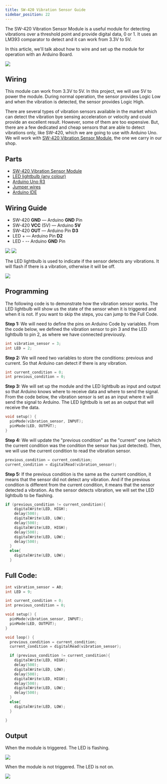 ```yaml
---
title: SW-420 Vibration Sensor Guide
sidebar_position: 22
---
```


The SW-420 Vibration Sensor Module is a useful module for detecting vibrations over a threshold point and provide digital data, 0 or 1. It uses an LM393 comparator to detect and it can work from 3.3V to 5V. 

In this article, we'll talk about how to wire and set up the module for operation with an Arduino Board. 

![](/img/docs/product_guide/1886_01.jpg)

## Wiring
This module can work from 3.3V to 5V. In this project, we will use 5V to power the module. During normal operation, the sensor provides Logic Low and when the vibration is detected, the sensor provides Logic High.

There are several types of vibration sensors available in the market which can detect the vibration bye sensing acceleration or velocity and could provide an excellent result. However, some of them are too expensive. But, there are a few dedicated and cheap sensors that are able to detect vibrations only, like SW-420, which we are going to use with Arduino Uno. We will work with [SW-420 Vibration Sensor Module](https://www.canadarobotix.com/1886), the one we carry in our shop. 

## Parts
* [SW-420 Vibration Sensor Module](https://www.canadarobotix.com/1886)
* [LED lightbulb (any colour)](https://www.canadarobotix.com/908)
* [Arduino Uno R3](https://www.canadarobotix.com/products/60)
* [Jumper wires](https://www.canadarobotix.com/products/922)
* [Arduino IDE](https://www.arduino.cc/en/software)

## Wiring Guide
* SW-420 **GND** — Arduino **GND** Pin
* SW-420 **VCC** (5V) — Arduino **5V**
* SW-420 **OUT** — Arduino Pin **D3**
* LED + — Arduino Pin **D2**
* LED -  -- Arduino **GND** Pin

![](/img/docs/product_guide/1886_01.png)
![](/img/docs/product_guide/1886_02.png)

The LED lightbulb is used to indicate if the sensor detects any vibrations. It will flash if there is a vibration, otherwise it will be off. 

![](/img/docs/product_guide/1886_03.png)

## Programming
The following code is to demonstrate how the vibration sensor works. The LED lightbulb will show us the state of the sensor when it is triggered and when it is not. If you want to skip the steps, you can jump to the Full Code. 

**Step 1:** We will need to define the pins on Arduino Code by variables. From the code below, we defined the vibration sensor to pin 3 and the LED lightbulb to pin 2, as where we have connected previously. 

```c
int vibration_sensor = 3; 
int LED = 2;
```

**Step 2:** We will need two variables to store the conditions: previous and current. So that Arduino can detect if there is any vibration. 

```c
int current_condition = 0;
int previous_condition = 0;
```

**Step 3:** We will set up the module and the LED lightbulb as input and output so that Arduino knows where to receive data and where to send the signal. From the code below, the vibration sensor is set as an input where it will send the signal to Arduino. The LED lightbulb is set as an output that will receive the data. 

```c
void setup() {
  pinMode(vibration_sensor, INPUT);
  pinMode(LED, OUTPUT);
}
```

**Step 4:** We will update the "previous condition" as the "current" one (which the current condition was the condition the sensor has just detected). Then, we will use the current condition to read the vibration sensor. 

```c
previous_condition = current_condition;
current_condition = digitalRead(vibration_sensor);
```

**Step 5:** If the previous condition is the same as the current condition, it means that the sensor did not detect any vibration. And if the previous condition is different from the current condition, it means that the sensor detected a vibration. As the sensor detects vibration, we will set the LED lightbulb to be flashing. 

```c
if (previous_condition != current_condition){
    digitalWrite(LED, HIGH);
    delay(500);
    digitalWrite(LED, LOW);
    delay(500);
    digitalWrite(LED, HIGH);
    delay(500);
    digitalWrite(LED, LOW);
    delay(500);
  }
  else{
    digitalWrite(LED, LOW);
  }
```

## Full Code: 

```c
int vibration_sensor = A0;
int LED = 9;

int current_condition = 0;
int previous_condition = 0;

void setup() {
  pinMode(vibration_sensor, INPUT);
  pinMode(LED, OUTPUT);
}

void loop() {
  previous_condition = current_condition;
  current_condition = digitalRead(vibration_sensor);

  if (previous_condition != current_condition){
    digitalWrite(LED, HIGH);
    delay(500);
    digitalWrite(LED, LOW);
    delay(500);
    digitalWrite(LED, HIGH);
    delay(500);
    digitalWrite(LED, LOW);
    delay(500);
  }
  else{
    digitalWrite(LED, LOW);
  }

}
```

## Output

When the module is triggered. The LED is flashing. 

![](/img/docs/product_guide/1886_04.png)

When the module is not triggered. The LED is not on. 

![](/img/docs/product_guide/1886_05.png)